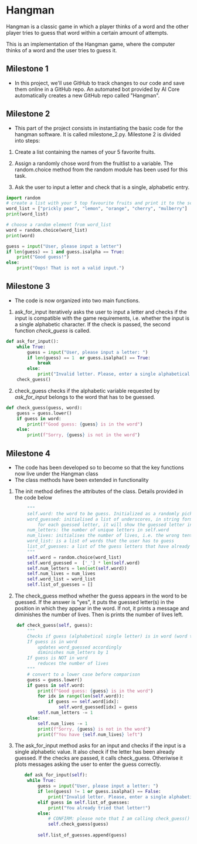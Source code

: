 # Hangman
Hangman is a classic game in which a player thinks of a word and the other player tries to guess that word within a certain amount of attempts.

This is an implementation of the Hangman game, where the computer thinks of a word and the user tries to guess it. 

## Milestone 1

- In this project, we'll use GitHub to track changes to our code and save them online in a GitHub repo.
An automated bot provided by AI Core automatically creates a new GitHub repo called "Hangman".

## Milestone 2

- This part of the project consists in instantiating the basic code for the hangman software. It is called milestone_2.py.
Milestone 2 is divided into steps:

1. Create a list containing the names of your 5 favorite fruits.

1. Assign a randomly chose word from the fruitlist to a variable. The random.choice method from the random module has been used for this task.

1. Ask the user to input a letter and check that is a single, alphabetic entry.

```python
import random
# create a list with your 5 top favourite fruits and print it to the screen
word_list = ["prickly pear", "lemon", "orange", "cherry", "mulberry"]
print(word_list)

# choose a random element from word_list
word = random.choice(word_list) 
print(word)

guess = input("User, please input a letter")
if len(guess) == 1 and guess.isalpha == True:
    print("Good guess!")
else:
    print("Oops! That is not a valid input.")
```

## Milestone 3

- The code is now organized into two main functions.

1. ask_for_input iteratively asks the user to input a letter and checks if the input is compatible with the game requirements, i.e. whether the input is a single alphabetic character. If the check is passed, the second function *check_guess* is called.

```python
def ask_for_input():
    while True:
        guess = input("User, please input a letter: ")
        if len(guess) == 1  or guess.isalpha() == True:
            break
        else:
            print("Invalid letter. Please, enter a single alphabetical character.")
    check_guess()
```
2. check_guess checks if the alphabetic variable requested by *ask_for_input* belongs to the word that has to be guessed.

```python
def check_guess(guess, word):
    guess = guess.lower()
    if guess in word:
        print(f"Good guess: {guess} is in the word")
    else:
        print(f"Sorry, {guess} is not in the word")
```

## Milestone 4
- The code has been developed so to become so that the key functions now live under the Hangman class
- The class methods have been extended in functionality

1. The init method defines the attributes of the class. Details provided in the code below
```python
        """
        self.word: the word to be guess. Initialized as a randomly picked word from word_list
        word_guessed: initialised a list of underscores, in string format, of the same length of the word to be guessed
            for each guessed letter, it will show the guessed letter in the correct place
        num_letters: the number of unique letters in self.word
        num_lives: initialises the number of lives, i.e. the wrong tentatives allowed before losing the game. Default = 5)
        word_list: is a list of words that the user has to guess
        list_of_guesses: a list of the guess letters that have already been tried. Initialized to an empty list. 
        """
        self.word = random.choice(word_list)
        self.word_guessed =  ['_'] * len(self.word)
        self.num_letters = len(set(self.word))
        self.num_lives = num_lives
        self.word_list = word_list
        self.list_of_guesses = []
```
2. The check_guess method whether the guess appears in the word to be guessed.
If the answer is "yes", it puts the guessed letter(s) in the position in  which they appear in the word.
If not, it prints a message and diminishes the number of lives. Then is prints the number of lives left.
```python
    def check_guess(self, guess):
        """
        Checks if guess (alphabetical single letter) is in word (word to be guessed)
        If guess is in word
            updates word_guessed accordingly
            diminishes num_letters by 1
        If guess is NOT in word
            reduces the number of lives
        """
        # convert to a lower case before comparison
        guess = guess.lower()
        if guess in self.word:
            print(f"Good guess: {guess} is in the word")
            for idx in range(len(self.word)):
                if guess == self.word[idx]:
                    self.word_guessed[idx] = guess
            self.num_letters -= 1
        else:
            self.num_lives -= 1
            print(f"Sorry, {guess} is not in the word")
            print(f"You have {self.num_lives} left")
```
3. The ask_for_input method asks for an input and checks if the input is a single alphabetic value.
It also check if the letter has been already guessed. If the checks are passed, it calls check_guess.
Otheriwise it plots messages asking the user to enter the guess correctly.

```python
       def ask_for_input(self):
        while True:
            guess = input("User, please input a letter: ")
            if len(guess) != 1 or guess.isalpha() == False:
                print("Invalid letter. Please, enter a single alphabetical character.")
            elif guess in self.list_of_guesses:
                print("You already tried that letter!")
            else:
                # CONFIRM: please note that I am calling check_guess() as a method
                self.check_guess(guess)
        
            self.list_of_guesses.append(guess)
```